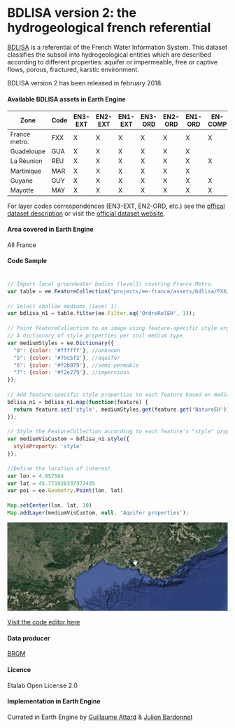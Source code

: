 BDLISA version 2: the hydrogeological french referential
===

[BDLISA](https://bdlisa.eaufrance.fr/) is a referential of the French Water Information System. This dataset classifies the subsoil into hydrogeological entities which are described according to different properties: aquifer or impermeable, free or captive flows, porous, fractured, karstic environment.

BDLISA version 2 has been released in february 2018.

#### Available BDLISA assets in Earth Engine

|Zone         |Code  |EN3-EXT |EN2-EXT |EN1-EXT |EN3-ORD |EN2-ORD |EN1-ORD |EN-COMP |POLY    |ALT     |KARST   |
|-------------|------|--------|--------|--------|--------|--------|--------|--------|--------|--------|--------|
|France metro.|FXX   |    X   |    X   |    X   |    X   |    X   |    X   |    X   |    X   |    X   |    X   |
|Guadeloupe   |GUA   |    X   |    X   |    X   |    X   |    X   |    X   |        |    X   |        |        |
|La Réunion   |REU   |    X   |    X   |    X   |    X   |    X   |    X   |    X   |    X   |        |        |
|Martinique   |MAR   |    X   |    X   |    X   |    X   |    X   |    X   |        |    X   |        |    X   |
|Guyane       |GUY   |    X   |    X   |    X   |    X   |    X   |    X   |    X   |    X   |        |        |
|Mayotte      |MAY   |    X   |    X   |    X   |    X   |    X   |    X   |    X   |    X   |        |        |

For layer codes correspondences (EN3-EXT, EN2-ORD, etc.) see the [offical dataset description](https://reseau.eaufrance.fr/geotraitements/sites/default/files/avertissement_utilisation_BDLISA_version_2.pdf) or visit the [official dataset website](https://bdlisa.eaufrance.fr/decouvrir-la-bdlisa).

#### Area covered in Earth Engine
All France

#### Code Sample
```javascript

// Import local groundwater bodies (level3) covering France Metro.
var table = ee.FeatureCollection("projects/ee-france/assets/bdlisa/FXX/EN3-ORD")

// Select shallow mediums (level 1).
var bdlisa_n1 = table.filter(ee.Filter.eq('OrdreRelEH', 1));

// Paint FeatureCollection to an image using feature-specific style arguments.
// A dictionary of style properties per soil medium type.
var mediumStyles = ee.Dictionary({
  "0": {color: '#ffffff'}, //unknown
  "5": {color: '#79c5f2'}, //aquifer
  "6": {color: '#f2b879'}, //semi-permable
  "7": {color: '#f2e279'}, //impervious
});

// Add feature-specific style properties to each feature based on medium type.
bdlisa_n1 = bdlisa_n1.map(function(feature) {
  return feature.set('style', mediumStyles.get(feature.get('NatureEH')));
});

// Style the FeatureCollection according to each feature's "style" property.
var mediumVisCustom = bdlisa_n1.style({
  styleProperty: 'style'
});

//Define the location of interest.
var lon = 4.857504
var lat = 45.771938337373435
var poi = ee.Geometry.Point(lon, lat)

Map.setCenter(lon, lat, 10)
Map.addLayer(mediumVisCustom, null, 'Aquifer properties');
```
![asset_snippet](/assets/eeassets-snippets/bdlisa.gif)

[Visit the code editor here](https://code.earthengine.google.com/81c7b9c3022cfdf902ed526fc531d90a)

#### Data producer
[BRGM](https://www.brgm.fr/fr)

#### Licence
Etalab Open License 2.0

#### Implementation in Earth Engine
Currated in Earth Engine by [Guillaume Attard](https://guillaumeattard.com/) & [Julien Bardonnet](https://www.linkedin.com/in/julienbardonnet/)
